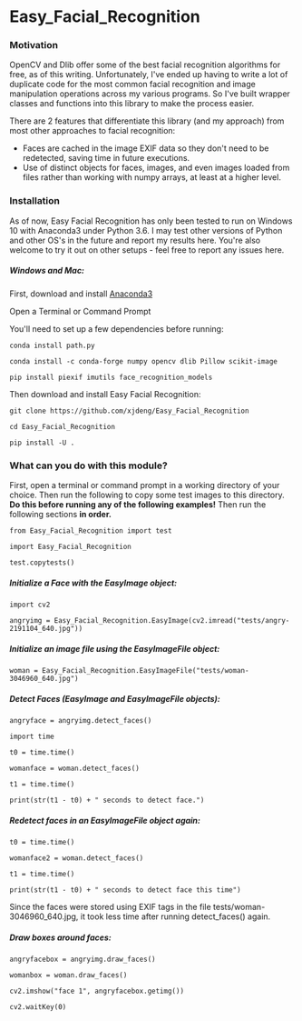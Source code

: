 # Easy_Facial_Recognition

### Motivation

OpenCV and Dlib offer some of the best facial recognition algorithms for free, as of this writing.  Unfortunately, I've ended up having to write a lot of duplicate code for the most common facial recognition and image manipulation operations across my various programs.  So I've built wrapper classes and functions into this library to make the process easier.

There are 2 features that differentiate this library (and my approach) from most other approaches to facial recognition:

- Faces are cached in the image EXIF data so they don't need to be redetected, saving time in future executions.
- Use of distinct objects for faces, images, and even images loaded from files rather than working with numpy arrays, at least at a higher level.

### Installation

As of now, Easy Facial Recognition has only been tested to run on Windows 10 with Anaconda3 under Python 3.6.  I may test other versions of Python and other OS's in the future and report my results here.  You're also welcome to try it out on other setups - feel free to report any issues here.

##### Windows and Mac:

First, download and install [Anaconda3](https://www.anaconda.com/download/)

Open a Terminal or Command Prompt

You'll need to set up a few dependencies before running:

`conda install path.py`

`conda install -c conda-forge numpy opencv dlib Pillow scikit-image`

`pip install piexif imutils face_recognition_models`

Then download and install Easy Facial Recognition:

`git clone https://github.com/xjdeng/Easy_Facial_Recognition`

`cd Easy_Facial_Recognition`

`pip install -U .`

### What can you do with this module?

First, open a terminal or command prompt in a working directory of your choice.  Then run the following to copy some test images to this directory.  **Do this before running any of the following examples!**  Then run the following sections **in order.**

`from Easy_Facial_Recognition import test`

`import Easy_Facial_Recognition`

`test.copytests()`

##### Initialize a Face with the EasyImage object:

`import cv2`

`angryimg = Easy_Facial_Recognition.EasyImage(cv2.imread("tests/angry-2191104_640.jpg"))`

##### Initialize an image file using the EasyImageFile object:

`woman = Easy_Facial_Recognition.EasyImageFile("tests/woman-3046960_640.jpg")`

##### Detect Faces (EasyImage and EasyImageFile objects):

`angryface = angryimg.detect_faces()`

`import time`

`t0 = time.time()`

`womanface = woman.detect_faces()`

`t1 = time.time()`

`print(str(t1 - t0) + " seconds to detect face.")`

##### Redetect faces in an EasyImageFile object again:

`t0 = time.time()`

`womanface2 = woman.detect_faces()`

`t1 = time.time()`

`print(str(t1 - t0) + " seconds to detect face this time")`

Since the faces were stored using EXIF tags in the file tests/woman-3046960_640.jpg, it took less time after running detect_faces() again.

##### Draw boxes around faces:

`angryfacebox = angryimg.draw_faces()`

`womanbox = woman.draw_faces()`

`cv2.imshow("face 1", angryfacebox.getimg())`

`cv2.waitKey(0)`





